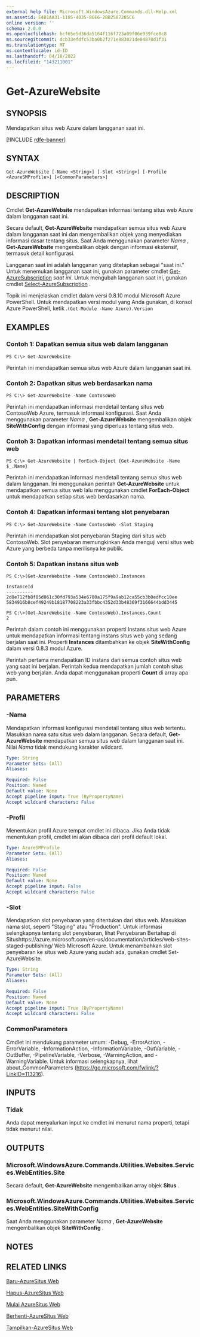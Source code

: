 ```yaml
---
external help file: Microsoft.WindowsAzure.Commands.dll-Help.xml
ms.assetid: E4B1AA31-1185-4035-86E6-2BB2587285C6
online version: ''
schema: 2.0.0
ms.openlocfilehash: bcf65e5d36da5164f116f723a09f06e939fce8c8
ms.sourcegitcommit: dcb33efdfc53ba0b2f271e883021de84878d1f31
ms.translationtype: MT
ms.contentlocale: id-ID
ms.lasthandoff: 04/18/2022
ms.locfileid: "143211001"
---
```

# Get-AzureWebsite

## SYNOPSIS
Mendapatkan situs web Azure dalam langganan saat ini.

[!INCLUDE [rdfe-banner](../../includes/rdfe-banner.md)]

## SYNTAX

```
Get-AzureWebsite [-Name <String>] [-Slot <String>] [-Profile <AzureSMProfile>] [<CommonParameters>]
```

## DESCRIPTION
Cmdlet **Get-AzureWebsite** mendapatkan informasi tentang situs web Azure dalam langganan saat ini.

Secara default, **Get-AzureWebsite** mendapatkan semua situs web Azure dalam langganan saat ini dan mengembalikan objek yang menyediakan informasi dasar tentang situs.
Saat Anda menggunakan parameter *Nama* , **Get-AzureWebsite** mengembalikan objek dengan informasi ekstensif, termasuk detail konfigurasi.

Langganan saat ini adalah langganan yang ditetapkan sebagai "saat ini." Untuk menemukan langganan saat ini, gunakan parameter cmdlet [Get-AzureSubscription](/powershell/module/servicemanagement/azure.service/get-azuresubscription) *saat ini*.
Untuk mengubah langganan saat ini, gunakan cmdlet [Select-AzureSubscription](/powershell/module/servicemanagement/azure.service/select-azuresubscription) .

Topik ini menjelaskan cmdlet dalam versi 0.8.10 modul Microsoft Azure PowerShell.
Untuk mendapatkan versi modul yang Anda gunakan, di konsol Azure PowerShell, ketik .`(Get-Module -Name Azure).Version`

## EXAMPLES

### Contoh 1: Dapatkan semua situs web dalam langganan
```
PS C:\> Get-AzureWebsite
```

Perintah ini mendapatkan semua situs web Azure dalam langganan saat ini.

### Contoh 2: Dapatkan situs web berdasarkan nama
```
PS C:\> Get-AzureWebsite -Name ContosoWeb
```

Perintah ini mendapatkan informasi mendetail tentang situs web ContosoWeb Azure, termasuk informasi konfigurasi.
Saat Anda menggunakan parameter *Nama* , **Get-AzureWebsite** mengembalikan objek **SiteWithConfig** dengan informasi yang diperluas tentang situs web.

### Contoh 3: Dapatkan informasi mendetail tentang semua situs web
```
PS C:\> Get-AzureWebsite | ForEach-Object {Get-AzureWebsite -Name $_.Name}
```

Perintah ini mendapatkan informasi mendetail tentang semua situs web dalam langganan.
Ini menggunakan perintah **Get-AzureWebsite** untuk mendapatkan semua situs web lalu menggunakan cmdlet **ForEach-Object** untuk mendapatkan setiap situs web berdasarkan nama.

### Contoh 4: Dapatkan informasi tentang slot penyebaran
```
PS C:\> Get-AzureWebsite -Name ContosoWeb -Slot Staging
```

Perintah ini mendapatkan slot penyebaran Staging dari situs web ContosoWeb.
Slot penyebaran memungkinkan Anda menguji versi situs web Azure yang berbeda tanpa merilisnya ke publik.

### Contoh 5: Dapatkan instans situs web
```
PS C:\>(Get-AzureWebsite -Name ContosoWeb).Instances

InstanceId
----------
2d8e712fb8f85d061c30fd793a534e6700a175f9a9ab12ca55cb3b0edfcc10ee
5834916b8cef49249b18187708223a33fbbc4352d33b48369f3166644bdd3445

PS C:\>(Get-AzureWebsite -Name ContosoWeb).Instances.Count
2
```

Perintah dalam contoh ini menggunakan properti Instans situs web Azure untuk mendapatkan informasi tentang instans situs web yang sedang berjalan saat ini.
Properti **Instances** ditambahkan ke objek **SiteWithConfig** dalam versi 0.8.3 modul Azure.

Perintah pertama mendapatkan ID instans dari semua contoh situs web yang saat ini berjalan.
Perintah kedua mendapatkan jumlah contoh situs web yang berjalan.
Anda dapat menggunakan properti **Count** di array apa pun.

## PARAMETERS

### -Nama
Mendapatkan informasi konfigurasi mendetail tentang situs web tertentu.
Masukkan nama satu situs web dalam langganan.
Secara default, **Get-AzureWebsite** mendapatkan semua situs web dalam langganan saat ini.
Nilai *Nama* tidak mendukung karakter wildcard.

```yaml
Type: String
Parameter Sets: (All)
Aliases:

Required: False
Position: Named
Default value: None
Accept pipeline input: True (ByPropertyName)
Accept wildcard characters: False
```

### -Profil
Menentukan profil Azure tempat cmdlet ini dibaca.
Jika Anda tidak menentukan profil, cmdlet ini akan dibaca dari profil default lokal.

```yaml
Type: AzureSMProfile
Parameter Sets: (All)
Aliases:

Required: False
Position: Named
Default value: None
Accept pipeline input: False
Accept wildcard characters: False
```

### -Slot
Mendapatkan slot penyebaran yang ditentukan dari situs web.
Masukkan nama slot, seperti "Staging" atau "Production".
Untuk informasi selengkapnya tentang slot penyebaran, lihat Penyebaran Bertahap di Situshttps://azure.microsoft.com/en-us/documentation/articles/web-sites-staged-publishing/ Web Microsoft Azure.
Untuk menambahkan slot penyebaran ke situs web Azure yang sudah ada, gunakan cmdlet Set-AzureWebsite.

```yaml
Type: String
Parameter Sets: (All)
Aliases:

Required: False
Position: Named
Default value: None
Accept pipeline input: True (ByPropertyName)
Accept wildcard characters: False
```

### CommonParameters
Cmdlet ini mendukung parameter umum: -Debug, -ErrorAction, -ErrorVariable, -InformationAction, -InformationVariable, -OutVariable, -OutBuffer, -PipelineVariable, -Verbose, -WarningAction, and -WarningVariable. Untuk informasi selengkapnya, lihat about_CommonParameters (https://go.microsoft.com/fwlink/?LinkID=113216).

## INPUTS

### Tidak
Anda dapat menyalurkan input ke cmdlet ini menurut nama properti, tetapi tidak menurut nilai.

## OUTPUTS

### Microsoft.WindowsAzure.Commands.Utilities.Websites.Services.WebEntities.Site
Secara default, **Get-AzureWebsite** mengembalikan array objek **Situs** .

### Microsoft.WindowsAzure.Commands.Utilities.Websites.Services.WebEntities.SiteWithConfig
Saat Anda menggunakan parameter *Nama* , **Get-AzureWebsite** mengembalikan objek **SiteWithConfig** .

## NOTES

## RELATED LINKS

[Baru-AzureSitus Web](./New-AzureWebsite.md)

[Hapus-AzureSitus Web](./Remove-AzureWebsite.md)

[Mulai AzureSitus Web](./Start-AzureWebsite.md)

[Berhenti-AzureSitus Web](./Stop-AzureWebsite.md)

[Tampilkan-AzureSitus Web](./Show-AzureWebsite.md)


